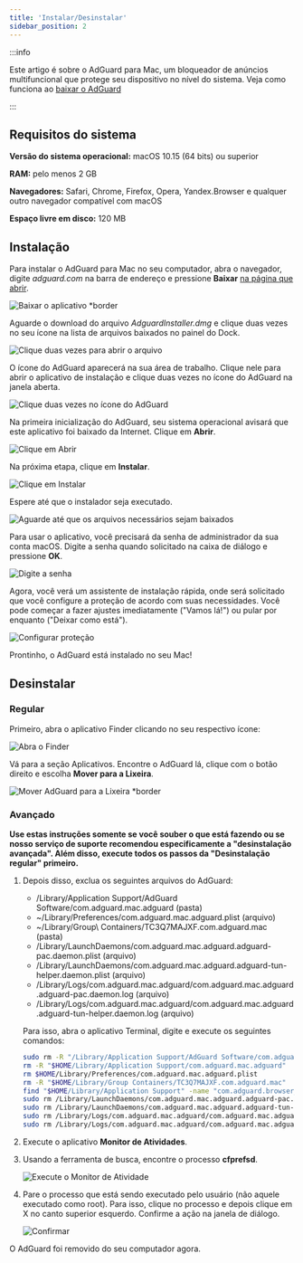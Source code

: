 ```yaml
---
title: 'Instalar/Desinstalar'
sidebar_position: 2
---
```


:::info

Este artigo é sobre o AdGuard para Mac, um bloqueador de anúncios multifuncional que protege seu dispositivo no nível do sistema. Veja como funciona ao [baixar o AdGuard](https://agrd.io/download-kb-adblock)

:::

## Requisitos do sistema

**Versão do sistema operacional:** macOS 10.15 (64 bits) ou superior

**RAM:** pelo menos 2 GB

**Navegadores:** Safari, Chrome, Firefox, Opera, Yandex.Browser e qualquer outro navegador compatível com macOS

**Espaço livre em disco:** 120 MB

## Instalação

Para instalar o AdGuard para Mac no seu computador, abra o navegador, digite *adguard.com* na barra de endereço e pressione **Baixar** [na página que abrir](https://adguard.com/download.html?auto=1).

![Baixar o aplicativo *border](https://cdn.adtidy.org/content/kb/ad_blocker/mac/1.jpg)

Aguarde o download do arquivo *AdguardInstaller.dmg* e clique duas vezes no seu ícone na lista de arquivos baixados no painel do Dock.

![Clique duas vezes para abrir o arquivo](https://cdn.adtidy.org/content/kb/ad_blocker/mac/installation_open_the_file.jpg)

O ícone do AdGuard aparecerá na sua área de trabalho. Clique nele para abrir o aplicativo de instalação e clique duas vezes no ícone do AdGuard na janela aberta.

![Clique duas vezes no ícone do AdGuard](https://cdn.adtidy.org/content/kb/ad_blocker/mac/3.jpg)

Na primeira inicialização do AdGuard, seu sistema operacional avisará que este aplicativo foi baixado da Internet. Clique em **Abrir**.

![Clique em Abrir](https://cdn.adtidy.org/content/kb/ad_blocker/mac/4.jpg)

Na próxima etapa, clique em **Instalar**.

![Clique em Instalar](https://cdn.adtidy.org/public/Adguard/kb/installation/Mac/en/5.png)

Espere até que o instalador seja executado.

![Aguarde até que os arquivos necessários sejam baixados](https://cdn.adtidy.org/content/kb/ad_blocker/mac/6.jpg)

Para usar o aplicativo, você precisará da senha de administrador da sua conta macOS. Digite a senha quando solicitado na caixa de diálogo e pressione **OK**.

![Digite a senha](https://cdn.adtidy.org/content/kb/ad_blocker/mac/7.jpg)

Agora, você verá um assistente de instalação rápida, onde será solicitado que você configure a proteção de acordo com suas necessidades. Você pode começar a fazer ajustes imediatamente ("Vamos lá!") ou pular por enquanto ("Deixar como está").

![Configurar proteção](https://cdn.adtidy.org/content/kb/ad_blocker/mac/installation-wizard.jpg)

Prontinho, o AdGuard está instalado no seu Mac!

## Desinstalar

### Regular

Primeiro, abra o aplicativo Finder clicando no seu respectivo ícone:

![Abra o Finder](https://cdn.adtidy.org/public/Adguard/En/Articles/howtodelete/finder.png)

Vá para a seção Aplicativos. Encontre o AdGuard lá, clique com o botão direito e escolha **Mover para a Lixeira**.

![Mover AdGuard para a Lixeira *border](https://cdn.adtidy.org/content/kb/ad_blocker/mac/11.jpg)

### Avançado

**Use estas instruções somente se você souber o que está fazendo ou se nosso serviço de suporte recomendou especificamente a "desinstalação avançada". Além disso, execute todos os passos da "Desinstalação regular" primeiro.**

1. Depois disso, exclua os seguintes arquivos do AdGuard:
    - /Library/Application Support/AdGuard Software/com.adguard.mac.adguard (pasta)
    - ~/Library/Preferences/com.adguard.mac.adguard.plist (arquivo)
    - ~/Library/Group\ Containers/TC3Q7MAJXF.com.adguard.mac (pasta)
    - /Library/LaunchDaemons/com.adguard.mac.adguard.adguard-pac.daemon.plist (arquivo)
    - /Library/LaunchDaemons/com.adguard.mac.adguard.adguard-tun-helper.daemon.plist (arquivo)
    - /Library/Logs/com.adguard.mac.adguard/com.adguard.mac.adguard.adguard-pac.daemon.log (arquivo)
    - /Library/Logs/com.adguard.mac.adguard/com.adguard.mac.adguard.adguard-tun-helper.daemon.log (arquivo)

    Para isso, abra o aplicativo Terminal, digite e execute os seguintes comandos:

    ```bash
    sudo rm -R "/Library/Application Support/AdGuard Software/com.adguard.mac.adguard"
    rm -R "$HOME/Library/Application Support/com.adguard.mac.adguard"
    rm $HOME/Library/Preferences/com.adguard.mac.adguard.plist
    rm -R "$HOME/Library/Group Containers/TC3Q7MAJXF.com.adguard.mac"
    find "$HOME/Library/Application Support" -name "com.adguard.browser_extension_host.nm.json" -delete
    sudo rm /Library/LaunchDaemons/com.adguard.mac.adguard.adguard-pac.daemon.plist
    sudo rm /Library/LaunchDaemons/com.adguard.mac.adguard.adguard-tun-helper.daemon.plist
    sudo rm /Library/Logs/com.adguard.mac.adguard/com.adguard.mac.adguard.adguard-pac.daemon.log
    sudo rm /Library/Logs/com.adguard.mac.adguard/com.adguard.mac.adguard.adguard-tun-helper.daemon.log
    ```

1. Execute o aplicativo **Monitor de Atividades**.
1. Usando a ferramenta de busca, encontre o processo **cfprefsd**.

    ![Execute o Monitor de Atividade](https://cdn.adtidy.org/content/kb/ad_blocker/mac/22.jpg)

1. Pare o processo que está sendo executado pelo usuário (não aquele executado como root). Para isso, clique no processo e depois clique em X no canto superior esquerdo. Confirme a ação na janela de diálogo.

    ![Confirmar](https://cdn.adtidy.org/content/kb/ad_blocker/mac/33.jpg)

O AdGuard foi removido do seu computador agora.
